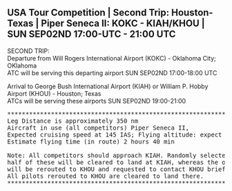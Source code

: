 USA Tour Competition | Second Trip: Houston-Texas | Piper Seneca II: KOKC - KIAH/KHOU | SUN SEP02ND 17:00-UTC - 21:00 UTC
--------------------------------------------------------------------------------------------------------------------------


SECOND TRIP:<br>
Departure from Will Rogers International Airport (KOKC) - Oklahoma City;
OKlahoma <br>
ATC will be serving this departing airport SUN SEP02ND 17:00-18:00 UTC

Arrival to George Bush International Airport (KIAH) or William P. Hobby
Airport (KHOU) - Houston; Texas <br>
ATCs will be serving these airports SUN SEP02ND 19:00-21:00


<pre>
************************************************************************************
Leg Distance is approximately 350 nm
Aircraft in use (all competitors) Piper Seneca II,
Expected cruising speed at 145 IAS; Flying altitude: expect 5500 or 6500 ft. 
Estimate flying time (in route)</b> 2 hours 40 min 

Note: All competitors should approach KIAH. Randomly selected, 
half of these will be cleared to land at KIAH, whereas the other half 
will be rerouted to KHOU and requested to contact KHOU briefly.
All pilots rerouted to KHOU are cleared to land there.
***********************************************************************************
</pre>

